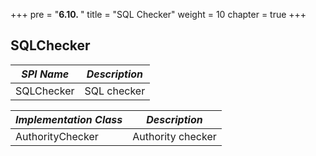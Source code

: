 +++
pre = "<b>6.10. </b>"
title = "SQL Checker"
weight = 10
chapter = true
+++

## SQLChecker

| *SPI Name*             | *Description*     |
| ---------------------- | ----------------- |
| SQLChecker             | SQL checker       |

| *Implementation Class* | *Description*     |
| ---------------------- | ----------------- |
| AuthorityChecker       | Authority checker |
